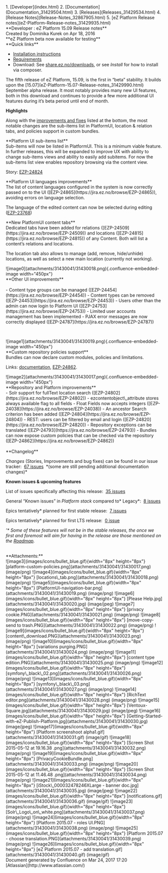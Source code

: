 <div id="page">
<div id="main" class="aui-page-panel">
<div id="main-header">
<div id="breadcrumb-section">
1.  [Developer](index.html)
2.  [Documentation](Documentation_31429504.html)
3.  [Releases](Releases_31429534.html)
4.  [Release Notes](Release-Notes_32867905.html)
5.  [eZ Platform Release notes](eZ-Platform-Release-notes_31429935.html)

</div>
**Developer : eZ Platform 15.09 Release notes**

</div>
<div id="content" class="view">
<div class="page-metadata">
Created by Dominika Kurek on Apr 18, 2016

</div>
<div id="main-content" class="wiki-content group">
<div class="contentLayout2">
<div class="columnLayout single" data-layout="single">
<div class="cell normal" data-type="normal">
<div class="innerCell">
**eZ Platform beta now available for testing**

</div>
</div>
</div>
<div class="columnLayout single" data-layout="single">
<div class="cell normal" data-type="normal">
<div class="innerCell">
**Quick links**

-   [Installation
    instructions](https://github.com/ezsystems/ezplatform/blob/release-2015.09.01/INSTALL.md)[](https://github.com/ezsystems/ezplatform/blob/v15.05/INSTALL.md)
-   [Requirements](https://doc.ez.no/display/TMPA/Requirements+5.4)
-   Download:
    See [share.ez.no/downloads](http://share.ez.no/downloads/downloads/ez-platform-15.09),
    or see *Install* for how to install via composer.

</div>
</div>
</div>
<div class="columnLayout single" data-layout="single">
<div class="cell normal" data-type="normal">
<div class="innerCell">
The fifth release of eZ Platform, 15.09, is the first in “beta”
stability. It builds upon the
[15.07](eZ-Platform-15.07-Release-notes_31429990.html) September alpha
release. It most notably provides many new UI features, both in this
download and continues to provide a few more additional UI features
during it’s beta period until end of month.

**Highlights**

Along with the [improvements and
fixes](#eZPlatform15.09Releasenotes-changelog) listed at the bottom, the
most notable changes are the sub-items list in PlatformUI, location &
relation tabs, and policies support in custom bundles.

</div>
</div>
</div>
<div class="columnLayout single" data-layout="single">
<div class="cell normal" data-type="normal">
<div class="innerCell">
**Platform UI sub-items list**

</div>
</div>
</div>
<div class="columnLayout two-equal" data-layout="two-equal">
<div class="cell normal" data-type="normal">
<div class="innerCell">
Sub-items will now be listed in PlatformUI. This is a minimum viable
feature. In further releases, this will be expanded to improve UX with
ability to change sub-items views and ability to easily add subitems.
For now the sub-items list view enables repository browsing via the
content view. 

Story: [EZP-24824](https://jira.ez.no/browse/EZP-24824)

</div>
</div>
<div class="cell normal" data-type="normal">
<div class="innerCell">
</div>
</div>
</div>
<div class="columnLayout single" data-layout="single">
<div class="cell normal" data-type="normal">
<div class="innerCell">
**Platform UI languages improvements**

</div>
</div>
</div>
<div class="columnLayout two-equal" data-layout="two-equal">
<div class="cell normal" data-type="normal">
<div class="innerCell">
The list of content languages configured in the system is now correctly
passed on to the UI ([EZP-24865](https://jira.ez.no/browse/EZP-24865)),
avoiding errors on language selection. 

The language of the edited content can now be selected during editing
([EZP-23768](https://jira.ez.no/browse/EZP-23768))

</div>
</div>
<div class="cell normal" data-type="normal">
<div class="innerCell">
</div>
</div>
</div>
<div class="columnLayout single" data-layout="single">
<div class="cell normal" data-type="normal">
<div class="innerCell">
**New PlatformUI content tabs**

</div>
</div>
</div>
<div class="columnLayout two-equal" data-layout="two-equal">
<div class="cell normal" data-type="normal">
<div class="innerCell">
Dedicated tabs have been added for relations
([EZP-24509](https://jira.ez.no/browse/EZP-24509)) and
locations ([EZP-24815](https://jira.ez.no/browse/EZP-24815)) of any
Content. Both will list a content’s relations and locations.

The location tab also allows to manage (add, remove, hide/unhide)
locations, as well as select a new main location (currently not
working).

</div>
</div>
<div class="cell normal" data-type="normal">
<div class="innerCell">
![image0](attachments/31430041/31430018.png){.confluence-embedded-image
width="450px"}

</div>
</div>
</div>
<div class="columnLayout two-equal" data-layout="two-equal">
<div class="cell normal" data-type="normal">
<div class="innerCell">
**Other UI improvements**

</div>
</div>
<div class="cell normal" data-type="normal">
<div class="innerCell">
 

</div>
</div>
</div>
<div class="columnLayout two-equal" data-layout="two-equal">
<div class="cell normal" data-type="normal">
<div class="innerCell">
-   Content type groups can be managed
    ([EZP-24454](https://jira.ez.no/browse/EZP-24454))
-   Content types can be removed
    ([EZP-24453](https://jira.ez.no/browse/EZP-24453))
-   Users other than the admin can now login to Platform UI
    ([EZP-24753](https://jira.ez.no/browse/EZP-24753))
-   Limited user accounts management has been implemented
-   PJAX error messages are now correctly displayed
    ([EZP-24787](https://jira.ez.no/browse/EZP-24787))

 

</div>
</div>
<div class="cell normal" data-type="normal">
<div class="innerCell">
![image1](attachments/31430041/31430019.png){.confluence-embedded-image
width="450px"}

</div>
</div>
</div>
<div class="columnLayout single" data-layout="single">
<div class="cell normal" data-type="normal">
<div class="innerCell">
**Custom repository policies support**

</div>
</div>
</div>
<div class="columnLayout two-equal" data-layout="two-equal">
<div class="cell normal" data-type="normal">
<div class="innerCell">
Bundles can now declare custom modules, policies and limitations.

Links:
[documentation](https://github.com/ezsystems/ezpublish-kernel/blob/master/doc/specifications/security/permissions/policies_extensibility.md),
[EZP-24862](https://jira.ez.no/browse/EZP-24862).

</div>
</div>
<div class="cell normal" data-type="normal">
<div class="innerCell">
![image2](attachments/31430041/31430017.png){.confluence-embedded-image
width="450px"}

</div>
</div>
</div>
<div class="columnLayout single" data-layout="single">
<div class="cell normal" data-type="normal">
<div class="innerCell">
**Repository and Platform improvements**

</div>
</div>
</div>
<div class="columnLayout single" data-layout="single">
<div class="cell normal" data-type="normal">
<div class="innerCell">
-   Solr support for fullText location search
    ([EZP-24802](https://jira.ez.no/browse/EZP-24802))
-   ezcontentobject\_attribute stores always available flag to all
    fields
-   Float Fields now accepts integers
    ([EZP-24038](https://jira.ez.no/browse/EZP-24038))
-   An ancestor Search criterion has been added
    ([EZP-24804](https://jira.ez.no/browse/EZP-24804))
-   REST: users can be filtered by email and login
    ([EZP-24820](https://jira.ez.no/browse/EZP-24820))
-   Repository exceptions can be translated
    ([EZP-24793](https://jira.ez.no/browse/EZP-24793))
-   Bundles can now expose custom policies that can be checked via the
    repository ([EZP-24862](https://jira.ez.no/browse/EZP-24862))

</div>
</div>
</div>
<div class="columnLayout single" data-layout="single">
<div class="cell normal" data-type="normal">
<div class="innerCell">
 

</div>
</div>
</div>
<div class="columnLayout single" data-layout="single">
<div class="cell normal" data-type="normal">
<div class="innerCell">
**Changelog**

*Changes* (Stories, Improvements and bug fixes) can be found in our
issue tracker:  [67
issues](https://jira.ez.no/secure/IssueNavigator.jspa?reset=true&jqlQuery=fixVersion%3D%222015.07%22+AND+project+%3D+EZP+AND+issuetype+in+%28Story%2C+Improvement%2C+Bug%29+order+by+issuetype++++++++&src=confmacro)
 \*(some are still pending additional documentation changes)\*

**Known issues & upcoming features**

List of issues specifically affecting this release:  [35
issues](https://jira.ez.no/secure/IssueNavigator.jspa?reset=true&jqlQuery=project+%3D+EZP+AND+issuetype+in+%28bug%29+AND+affectedVersion+%3D+2015.05+ORDER+BY+priority++++++&src=confmacro)

General “Known issues” in *Platform stack* compared to\* Legacy\*:  [8
issues](https://jira.ez.no/secure/IssueNavigator.jspa?reset=true&jqlQuery=project+%3D+EZP+AND+affectedVersion+%3D%22Known+Issues+5.x+Stack%22+AND+resolution+%3D+Unresolved+ORDER+BY+priority+&src=confmacro)

Epics tentatively\* planned for first stable release:  [7
issues](https://jira.ez.no/secure/IssueNavigator.jspa?reset=true&jqlQuery=project+%3D+EZP+AND+issuetype+%3D+Epic+AND+fixVersion%3DPollux+AND+resolution+%3D+Unresolved+ORDER+BY+priority+&src=confmacro)

Epics tentatively\* planned for first LTS release:  [0
issue](https://jira.ez.no/secure/IssueNavigator.jspa?reset=true&jqlQuery=project+%3D+EZP+AND+issuetype+%3D+Epic+AND+fixVersion%3D%22Mauna+Kea%22+AND+resolution+%3D+Unresolved+ORDER+BY+priority++&src=confmacro)

*’\* Some of these features will not be in the stable releases, the once
we first and foremost will aim for having in the release are those
mentioned on
the [Roadmap](http://ez.no/Blog/What-to-Expect-from-eZ-Studio-and-eZ-Platform).*

</div>
</div>
</div>
</div>
 

</div>
<div class="pageSection group">
<div class="pageSectionHeader">
**Attachments:**

</div>
<div class="greybox" align="left">
![image3](images/icons/bullet_blue.gif){width="8px" height="8px"}
[platform-custom-policies.png](attachments/31430041/31430017.png)
(image/png) ![image4](images/icons/bullet_blue.gif){width="8px"
height="8px"} [locations\_tab.png](attachments/31430041/31430018.png)
(image/png) ![image5](images/icons/bullet_blue.gif){width="8px"
height="8px"}
[PlatformUI-navigation-bar.png](attachments/31430041/31430019.png)
(image/png) ![image6](images/icons/bullet_blue.gif){width="8px"
height="8px"} [Please Help.jpg](attachments/31430041/31430020.jpg)
(image/jpeg) ![image7](images/icons/bullet_blue.gif){width="8px"
height="8px"} [privacy cookie.PNG](attachments/31430041/31430021.png)
(image/png) ![image8](images/icons/bullet_blue.gif){width="8px"
height="8px"} [move-copy-send to
trash.PNG](attachments/31430041/31430022.png) (image/png)
![image9](images/icons/bullet_blue.gif){width="8px" height="8px"}
[content\_download.PNG](attachments/31430041/31430023.png) (image/png)
![image10](images/icons/bullet_blue.gif){width="8px" height="8px"}
[variations purging.PNG](attachments/31430041/31430024.png) (image/png)
![image11](images/icons/bullet_blue.gif){width="8px" height="8px"}
[content type edition.PNG](attachments/31430041/31430025.png)
(image/png) ![image12](images/icons/bullet_blue.gif){width="8px"
height="8px"}
[symfony\_black\_02.png](attachments/31430041/31430026.png) (image/png)
![image13](images/icons/bullet_blue.gif){width="8px" height="8px"}
[symfony\_black\_03.png](attachments/31430041/31430027.png) (image/png)
![image14](images/icons/bullet_blue.gif){width="8px" height="8px"}
[RichText editor.png](attachments/31430041/31430028.png) (image/png)
![image15](images/icons/bullet_blue.gif){width="8px" height="8px"}
[Ventoux-Square.jpg](attachments/31430041/31430029.jpg) (image/jpeg)
![image16](images/icons/bullet_blue.gif){width="8px" height="8px"}
[Getting-Started-with-eZ-Publish-Platform.jpg](attachments/31430041/31430030.jpg)
(image/jpeg) ![image17](images/icons/bullet_blue.gif){width="8px"
height="8px"} [Platform screenshoot
alpha1.gif](attachments/31430041/31430031.gif) (image/gif)
![image18](images/icons/bullet_blue.gif){width="8px" height="8px"}
[Screen Shot 2015-05-12 at 19.16.38
.png](attachments/31430041/31430032.png) (image/png)
![image19](images/icons/bullet_blue.gif){width="8px" height="8px"}
[PrivacyCookieBundle.png](attachments/31430041/31430033.png) (image/png)
![image20](images/icons/bullet_blue.gif){width="8px" height="8px"}
[Screen Shot 2015-05-12 at 11.46.48
.png](attachments/31430041/31430034.png) (image/png)
![image21](images/icons/bullet_blue.gif){width="8px" height="8px"}
[iStock\_000032478246XLarge - banner
doc.jpg](attachments/31430041/31430035.jpg) (image/jpeg)
![image22](images/icons/bullet_blue.gif){width="8px" height="8px"}
[notifications.gif](attachments/31430041/31430036.gif) (image/gif)
![image23](images/icons/bullet_blue.gif){width="8px" height="8px"}
[Solr\_Logo\_on\_white.png](attachments/31430041/31430037.png)
(image/png) ![image24](images/icons/bullet_blue.gif){width="8px"
height="8px"} [Platform 2015.07 - roles
UI.PNG](attachments/31430041/31430038.png) (image/png)
![image25](images/icons/bullet_blue.gif){width="8px" height="8px"}
[Platform 2015.07 - choose
translation.PNG](attachments/31430041/31430039.png) (image/png)
![image26](images/icons/bullet_blue.gif){width="8px" height="8px"} [eZ
Platform 2015.07 - add
translation.gif](attachments/31430041/31430040.gif) (image/gif)

</div>
</div>
</div>
</div>
<div id="footer" role="contentinfo">
<div class="section footer-body">
Document generated by Confluence on Mar 24, 2017 17:20

<div id="footer-logo">
[Atlassian](http://www.atlassian.com/)

</div>
</div>
</div>
</div>

